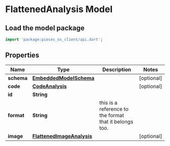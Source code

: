 # FlattenedAnalysis Model

## Load the model package
```dart
import 'package:pieces_os_client/api.dart';
```

## Properties
Name | Type | Description | Notes
------------ | ------------- | ------------- | -------------
**schema** | [**EmbeddedModelSchema**](EmbeddedModelSchema) |  | [optional] 
**code** | [**CodeAnalysis**](CodeAnalysis) |  | [optional] 
**id** | **String** |  | 
**format** | **String** | this is a reference to the format that it belongs too. | 
**image** | [**FlattenedImageAnalysis**](FlattenedImageAnalysis) |  | [optional] 




